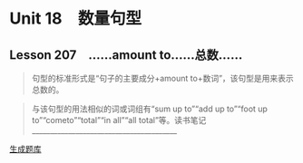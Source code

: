 ﻿ # Unit 18　数量句型
 ## Lesson 207　……amount to……总数……
 
> 句型的标准形式是“句子的主要成分+amount to+数词”，该句型是用来表示总数的。

> 与该句型的用法相似的词或词组有“sum up to”“add up to”“foot up to”“cometo”“total”“in all”“all total”等。读书笔记________________________________________


 [生成题库](./sentence/f207.json)